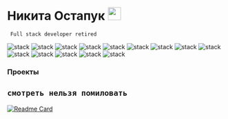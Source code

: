 # Никита Остапук <img src = 'https://media.giphy.com/media/hvRJCLFzcasrR4ia7z/giphy.gif' width = '30'/>
``` Full stack developer retired```


![stack](https://img.shields.io/badge/React-blue?logo=React&logoColor=white&style=for-the-badge)
![stack](https://img.shields.io/badge/Redux-purple?logo=Redux&logoColor=white&style=for-the-badge)
![stack](https://img.shields.io/badge/SASS-violet?logo=sass&logoColor=white&style=for-the-badge)
![stack](https://img.shields.io/badge/tailwindcss-darkblue?logo=tailwindcss&logoColor=white&style=for-the-badge)
![stack](https://img.shields.io/badge/javascript-orange?logo=javascript&logoColor=dark&style=for-the-badge)
![stack](https://img.shields.io/badge/dajngo-darkgreen?logo=django&logoColor=white&style=for-the-badge)
![stack](https://img.shields.io/badge/python-yellow?logo=python&logoColor=white&style=for-the-badge)
![stack](https://img.shields.io/badge/ReactRouter-red?logo=reactrouter&logoColor=white&style=for-the-badge)
![stack](https://img.shields.io/badge/neovim-darkgreen?logo=neovim&logoColor=dark&style=for-the-badge)
![stack](https://img.shields.io/badge/git-red?logo=git&logoColor=white&style=for-the-badge)
![stack](https://img.shields.io/badge/figma-lightcyan?logo=figma&logoColor=dark&style=for-the-badge)
![stack](https://img.shields.io/badge/illustrator-sienna?logo=adobe&logoColor=white&style=for-the-badge)
![stack](https://img.shields.io/badge/sqllite-lightcyan?logo=SQLite&logoColor=blue&style=for-the-badge)
![stack](https://img.shields.io/badge/Next_js-black?logo=nextjs&logoColor=dark&style=for-the-badge)


### Проекты 
```смотреть нельзя помиловать```
---
[![Readme Card](https://github-readme-stats.vercel.app/api/pin/?username=ostinweb&repo=router)](https://github.com/ostinweb/router)
